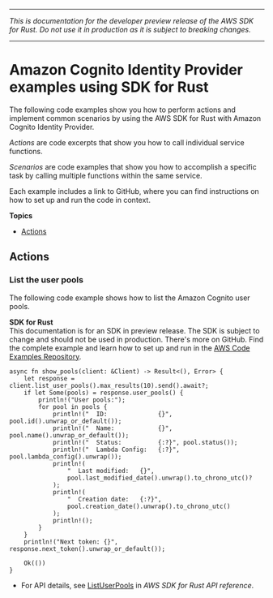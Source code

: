 --------

 *This is documentation for the developer preview release of the AWS SDK for Rust\. Do not use it in production as it is subject to breaking changes\.* 

--------

# Amazon Cognito Identity Provider examples using SDK for Rust<a name="rust_cognito-identity-provider_code_examples"></a>

The following code examples show you how to perform actions and implement common scenarios by using the AWS SDK for Rust with Amazon Cognito Identity Provider\.

*Actions* are code excerpts that show you how to call individual service functions\.

*Scenarios* are code examples that show you how to accomplish a specific task by calling multiple functions within the same service\.

Each example includes a link to GitHub, where you can find instructions on how to set up and run the code in context\.

**Topics**
+ [Actions](#actions)

## Actions<a name="actions"></a>

### List the user pools<a name="cognito-identity-provider_ListUserPools_rust_topic"></a>

The following code example shows how to list the Amazon Cognito user pools\.

**SDK for Rust**  
This documentation is for an SDK in preview release\. The SDK is subject to change and should not be used in production\.
 There's more on GitHub\. Find the complete example and learn how to set up and run in the [AWS Code Examples Repository](https://github.com/awsdocs/aws-doc-sdk-examples/tree/main/rust_dev_preview/cognitoidentityprovider#code-examples)\. 
  

```
async fn show_pools(client: &Client) -> Result<(), Error> {
    let response = client.list_user_pools().max_results(10).send().await?;
    if let Some(pools) = response.user_pools() {
        println!("User pools:");
        for pool in pools {
            println!("  ID:              {}", pool.id().unwrap_or_default());
            println!("  Name:            {}", pool.name().unwrap_or_default());
            println!("  Status:          {:?}", pool.status());
            println!("  Lambda Config:   {:?}", pool.lambda_config().unwrap());
            println!(
                "  Last modified:   {}",
                pool.last_modified_date().unwrap().to_chrono_utc()?
            );
            println!(
                "  Creation date:   {:?}",
                pool.creation_date().unwrap().to_chrono_utc()
            );
            println!();
        }
    }
    println!("Next token: {}", response.next_token().unwrap_or_default());

    Ok(())
}
```
+  For API details, see [ListUserPools](https://docs.rs/releases/search?query=aws-sdk) in *AWS SDK for Rust API reference*\. 